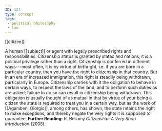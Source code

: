 ```yaml
---
ID: 124
type: concept
tags: 
 - political philosophy
 - law
---
```


[[citizen]]

 A human
[[subject]] or agent with
legally prescribed rights and responsibilities. Citizenship status is
granted by states and nations, it is a political privilege rather than a
right. Citizenship is conferred in different ways---most often, it is by
virtue of birthright, i.e. if you are born in a particular country, then
you have the right to citizenship in that country. But in an era of
increased immigration, this right is steadily being withdrawn,
particularly in Europe. Citizenship carries with it the obligation to
behave in certain ways, to respect the laws of the land, and to perform
such duties as are asked; failure to do so can result in citizenship
being withdrawn. This obligation is usually thought of as mutual in that
by virtue of your being a citizen the state is required to treat you in
a certain way, but as the work of [[Agamben, Giorgio]], among others, has
shown, the state retains the right to make exceptions, and thereby
negate the very rights it is supposed to guarantee.
**Further Reading:** R. Bellamy *Citizenship: A Very Short Introduction*
(2008).
